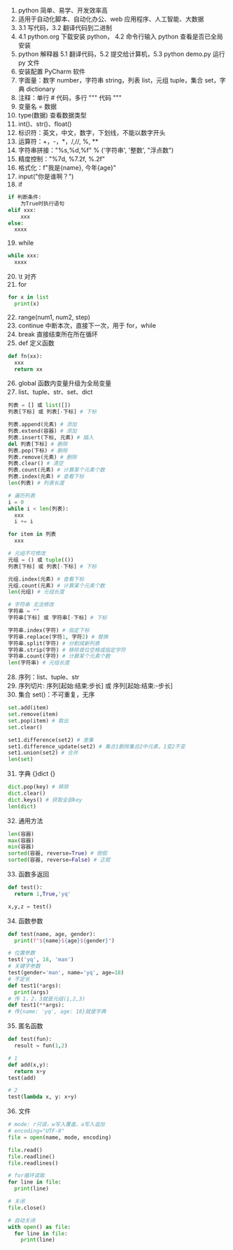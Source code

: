 1. python 简单、易学、开发效率高
2. 适用于自动化脚本、自动化办公、web 应用程序、人工智能、大数据
3. 3.1 写代码，3.2 翻译代码到二进制
4. 4.1 python.org 下载安装 python， 4.2 命令行输入 python 查看是否已全局安装
5. python 解释器 5.1 翻译代码，5.2 提交给计算机，5.3 python demo.py 运行 py 文件
6. 安装配置 PyCharm 软件
7. 字面量：数字 number，字符串 string，列表 list，元组 tuple，集合 set，字典 dictionary
8. 注释：单行 # 代码，多行 """ 代码 """
9. 变量名 = 数据
10. type(数据) 查看数据类型
11. int()、str()、float()
12. 标识符：英文，中文，数字，下划线，不能以数字开头
13. 运算符：+，-，\*，/,//, %, \*\*
14. 字符串拼接："%s,%d,%f" % ('字符串', '整数', "浮点数")
15. 精度控制："%7d, %7.2f, %.2f"
16. 格式化：f"我是{name}, 今年{age}"
17. input("你是谁啊？")
18. if

```py
if 判断条件:
    为True时执行语句
elif xxx:
    xxx
else:
  xxxx
```

19. while

```py
while xxx:
  xxxx
```

20. \t 对齐
21. for

```py
for x in list
  print(x)
```

22. range(num1, num2, step)
23. continue 中断本次，直接下一次，用于 for，while
24. break 直接结束所在所在循环
25. def 定义函数

```py
def fn(xx):
  xxx
  return xx
```

26. global 函数内变量升级为全局变量
27. list、tuple、str、set、dict

```py
列表 = [] 或 list([])
列表[下标] 或 列表[-下标] # 下标

列表.append(元素) # 添加
列表.extend(容器) # 添加
列表.insert(下标, 元素) # 插入
del 列表[下标] # 删除
列表.pop(下标) # 删除
列表.remove(元素) # 删除
列表.clear() # 清空
列表.count(元素) # 计算某个元素个数
列表.index(元素) # 查看下标
len(列表) # 列表长度

# 遍历列表
i = 0
while i < len(列表):
  xxx
  i += i

for item in 列表
  xxx
```

```py
# 元组不可修改
元组 = () 或 tuple(())
列表[下标] 或 列表[-下标] # 下标

元组.index(元素) # 查看下标
元组.count(元素) # 计算某个元素个数
len(元组) # 元组长度
```

```py
# 字符串 无法修改
字符串 = ""
字符串[下标] 或 字符串[-下标] # 下标

字符串.index(字符) # 指定下标
字符串.replace(字符1, 字符2) # 替换
字符串.split(字符) # 分割成新列表
字符串.strip(字符) # 移除首位空格或指定字符
字符串.count(字符) # 计算某个元素个数
len(字符串) # 元组长度
```

28. 序列：list、tuple、str
29. 序列切片: 序列[起始:结束:步长] 或 序列[起始:结束:-步长]
30. 集合 set()：不可重复，无序

```py
set.add(item)
set.remove(item)
set.pop(item) # 取出
set.clear()

set1.difference(set2) # 差集
set1.difference_update(set2) # 集合1删除集合2中元素，1变2不变
set1.union(set2) # 合并
len(set)
```

31. 字典 {}dict {}

```py
dict.pop(key) # 移除
dict.clear()
dict.keys() # 获取全部key
len(dict)
```

32. 通用方法

```py
len(容器)
max(容器)
min(容器)
sorted(容器, reverse=True) # 倒叙
sorted(容器, reverse=False) # 正叙
```

33. 函数多返回

```py
def test():
  return 1,True,'yq'

x,y,z = test()
```

34. 函数参数

```py
def test(name, age, gender):
  print(f"${name}${age}${gender}")

# 位置参数
test('yq', 18, 'man')
# 关键字参数
test(gender='man', name='yq', age=18)
# 不定长
def test1(*args):
  print(args)
# 传 1，2，3就是元组(1,2,3)
def test1(**args):
# 传{name: 'yq', age: 18}就是字典

```

35. 匿名函数

```py
def test(fun):
  result = fun(1,2)

# 1
def add(x,y):
  return x+y
test(add)

# 2
test(lambda x, y: x+y)
```

36. 文件

```py
# mode: r只读，w写入覆盖，a写入追加
# encoding="UTF-8"
file = open(name, mode, encoding)

file.read()
file.readline()
file.readlines()

# for循环读取
for line in file:
  print(line)

# 关闭
file.close()

# 自动关闭
with open() as file:
  for line in file:
    print(line)
```
